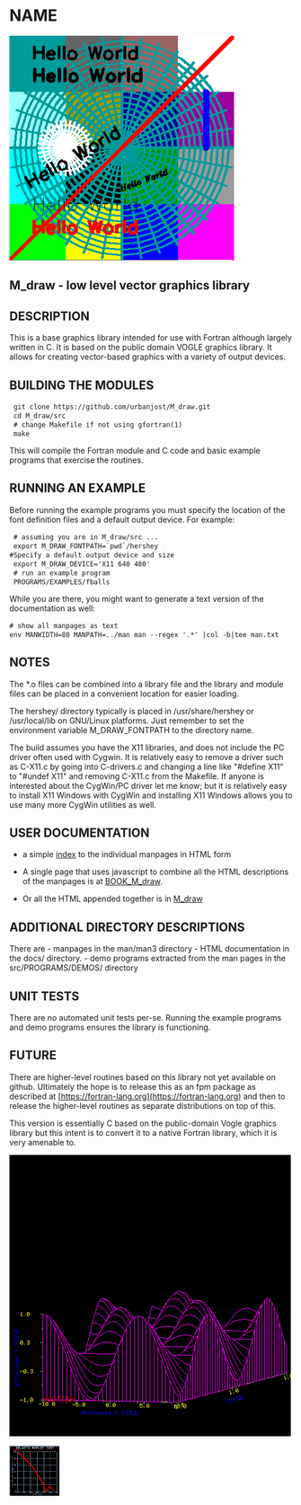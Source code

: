 # NAME
![sample](images/M_draw.gif)
## M_draw - low level vector graphics library

## DESCRIPTION
This is a base graphics library intended for use with Fortran
although largely written in C. It is based on the public domain
VOGLE graphics library. It allows for creating vector-based 
graphics with a variety of output devices.

## BUILDING THE MODULES
     git clone https://github.com/urbanjost/M_draw.git
     cd M_draw/src
     # change Makefile if not using gfortran(1)
     make

This will compile the Fortran module and C code  and basic example
programs that exercise the routines.

## RUNNING AN EXAMPLE
Before running the example programs you must specify the location
of the font definition files and a default output device. For example:

     # assuming you are in M_draw/src ...
     export M_DRAW_FONTPATH=`pwd`/hershey
    #Specify a default output device and size
     export M_DRAW_DEVICE='X11 640 480'
     # run an example program
     PROGRAMS/EXAMPLES/fballs

While you are there, you might want to generate a text version of the
documentation as well:

    # show all manpages as text
    env MANWIDTH=80 MANPATH=../man man --regex '.*' |col -b|tee man.txt

## NOTES

The *.o files can be combined into a library file and the library
and module files can be placed in a convenient location for easier
loading.

The hershey/ directory typically is placed in /usr/share/hershey 
or /usr/local/lib on GNU/Linux platforms. Just remember to set
the environment variable M_DRAW_FONTPATH to the directory name.

The build assumes you have the X11 libraries, and does not include
the PC driver often used with Cygwin. It is relatively easy to remove a
driver such as C-X11.c by going into C-drivers.c and changing a line like
"#define X11" to "#undef X11" and removing C-X11.c from the Makefile. If
anyone is interested about the CygWin/PC driver let me know; but it is
relatively easy to install X11 Windows with CygWin and installing X11
Windows allows you to use many more CygWin utilities as well.

## USER DOCUMENTATION
   - a simple [index](https://urbanjost.github.io/M_draw/) to
     the individual manpages in HTML form

   - A single page that uses javascript to combine all the HTML
     descriptions of the manpages is at 
     [BOOK_M_draw](https://urbanjost.github.io/M_draw/BOOK_M_draw.html).

   - Or all the HTML appended together is in 
     [M_draw](https://urbanjost.github.io/M_draw/M_draw.html)

## ADDITIONAL DIRECTORY DESCRIPTIONS
There are 
    - manpages in the man/man3 directory 
    - HTML documentation in the docs/ directory.
    - demo programs extracted from the man pages in the src/PROGRAMS/DEMOS/ directory

## UNIT TESTS
There are no automated unit tests per-se. Running the example programs
and demo programs ensures the library is functioning.

## FUTURE
   There are higher-level routines based on this library not yet available
   on github. Ultimately the hope is to release this as an fpm package
   as described at [https://fortran-lang.org](https://fortran-lang.org)
   and then to release the higher-level routines as separate distributions
   on top of this.

   This version is essentially C based on the public-domain Vogle graphics library
   but this intent is to convert it to a native Fortran library, which it is very
   amenable to.

   ![sample](images/M_slices.3.gif)

   ![sample](images/ush.gif)
